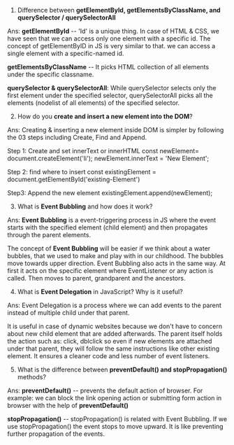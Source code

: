 1. Difference between **getElementById, getElementsByClassName, and querySelector / querySelectorAll**

Ans: **getElementById** -- 'Id' is a unique thing. In case of HTML & CSS, we have seen that we can access only one element with a specific id. The concept of getElementByID in JS is very similar to that. we can access a single element with a specific-named id.

**getElementsByClassName** -- It picks HTML collection of all elements under the specific classname.

**querySelector & querySelectorAll**: While querySelector selects only the first element under the specified selector, querySelectorAll picks all the elements (nodelist of all elements) of the specified selector.

2. How do you **create and insert a new element into the DOM**?

Ans: Creating & inserting a new element inside DOM is simpler by following the 03 steps including Create, Find and Append.

Step 1: Create and set innerText or innerHTML
const newElement= document.createElement('li');
newElement.innerText = 'New Element';

Step 2: find where to insert
const existingElement = document.getElementById('existing-Element')

Step3: Append the new element
existingElement.append(newElement);

3. What is **Event Bubbling** and how does it work?

Ans: **Event Bubbling** is a event-triggering process in JS where the event starts with the specified element (child element) and then propagates through the parent elements.

The concept of **Event Bubbling** will be easier if we think about a water bubbles, that we used to make and play with in our childhood. The bubbles move towards upper direction.
Event Bubbling also acts in the same way. At first it acts on the specific element where EventListener or any action is called. Then moves to parent, grandparent and the ancestors.

4. What is **Event Delegation** in JavaScript? Why is it useful?

Ans: Event Delegation is a process where we can add events to the parent instead of multiple child under that parent.

It is useful in case of dynamic websites because we don't have to concern about new child element that are added afterwards. The parent itself holds the action such as: click, dblclick so even if new elements are attached under that parent, they will follow the same instructions like other existing element. It ensures a cleaner code and less number of event listeners.

5. What is the difference between **preventDefault() and stopPropagation()** methods?

Ans: **preventDefault()** -- prevents the default action of browser. For example: we can block the link opening action or submitting form action in browser with the help of **preventDefault()**

**stopPropagation()** -- stopPropagation() is related with Event Bubbling. If we use stopPropagation() the event stops to move upward. It is like preventing further propagation of the events.
